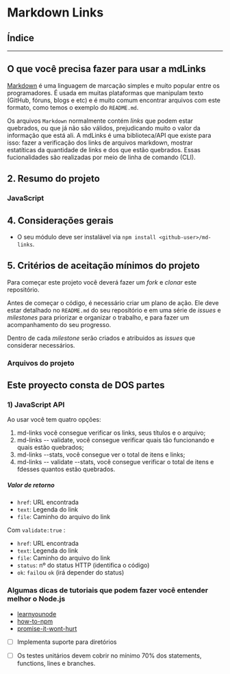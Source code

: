 # Markdown Links

## Índice

***

## O que você precisa fazer para usar a mdLinks

[Markdown](https://pt.wikipedia.org/wiki/Markdown) é uma linguagem de marcação simples e muito popular entre os programadores. É usada em muitas plataformas que manipulam texto (GitHub, fóruns, blogs e etc) e é muito comum encontrar arquivos
com este formato, como temos o exemplo do `README.md`.

Os arquivos `Markdown` normalmente contém _links_ que podem estar quebrados, ou que já não são válidos, prejudicando muito o valor da informação que está ali.
A mdLinks é uma biblioteca/API que existe para isso: fazer a verificação dos links de arquivos markdown, mostrar estatíticas da quantidade de links e dos que estão quebrados. Essas fucionalidades são realizadas por meio de linha de comando (CLI).


## 2. Resumo do projeto


### JavaScript


## 4. Considerações gerais


* O seu módulo deve ser instalável via `npm install <github-user>/md-links`.

## 5. Critérios de aceitação mínimos do projeto

Para começar este projeto você deverá fazer um _fork_ e _clonar_ este
repositório.

Antes de começar o código, é necessário criar um plano de ação. Ele deve estar
detalhado no `README.md` do seu repositório e em uma série de _issues_ e
_milestones_ para priorizar e organizar o trabalho, e para fazer um
acompanhamento do seu progresso.

Dentro de cada _milestone_ serão criados e atribuidos as _issues_
que considerar necessários.

### Arquivos do projeto

## Este proyecto consta de DOS partes

### 1) JavaScript API

Ao usar você tem quatro opções:
  1) md-links <caminho do arquivo> você consegue verificar os links, seus títulos e o arquivo;
  2) md-links <caminho do arquivo> -- validate, você consegue verificar quais tão funcionando e quais estão quebrados;
  3) md-links <caminho do arquivo> --stats, você consegue ver o total de itens e links;
  4) md-links <caminho do arquivo> -- validate --stats, você consegue verificar o total de itens e fdesses quantos estão quebrados.

##### Valor de retorno

* `href`: URL encontrada
* `text`: Legenda do link
* `file`: Caminho do arquivo do link

Com `validate:true` :

* `href`: URL encontrada
* `text`: Legenda do link
* `file`: Caminho do arquivo do link
* `status`: nº do status HTTP (identifica o código)
* `ok`: `fail`ou `ok` (irá depender do status)


### Algumas dicas de tutoriais que podem fazer você entender melhor o Node.js

* [learnyounode](https://github.com/workshopper/learnyounode)
* [how-to-npm](https://github.com/workshopper/how-to-npm)
* [promise-it-wont-hurt](https://github.com/stevekane/promise-it-wont-hurt)

* [ ] Implementa suporte para diretórios

* [ ] Os testes unitários devem cobrir no mínimo 70% dos statements, functions,
  lines e branches.
